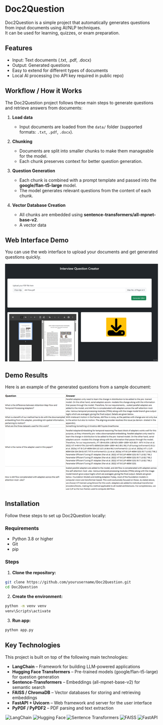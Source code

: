 # Doc2Question

Doc2Question is a simple project that automatically generates questions from input documents using AI/NLP techniques.  
It can be used for learning, quizzes, or exam preparation.



## Features
- Input: Text documents (.txt, .pdf, .docx)
- Output: Generated questions
- Easy to extend for different types of documents
- Local AI processing (no API key required in public repo)

## Workflow / How it Works

The Doc2Question project follows these main steps to generate questions and retrieve answers from documents:

1. **Load data**  
   - Input documents are loaded from the `data/` folder (supported formats: `.txt`, `.pdf`, `.docx`).

2. **Chunking**  
   - Documents are split into smaller chunks to make them manageable for the model.  
   - Each chunk preserves context for better question generation.

3. **Question Generation**  
   - Each chunk is combined with a prompt template and passed into the **google/flan-t5-large** model.  
   - The model generates relevant questions from the content of each chunk.

4. **Vector Database Creation**  
   - All chunks are embedded using **sentence-transformers/all-mpnet-base-v2**.  
   - A vector data


## Web Interface Demo
You can use the web interface to upload your documents and get generated questions quickly.  

![Web Interface Demo](imgs/interview.png)

## Demo Results
Here is an example of the generated questions from a sample document:

![Generated Questions Example](imgs/result_interview_ques_creator.png)


## Installation 

Follow these steps to set up Doc2Question locally:

### Requirements 
- Python 3.8 or higher
- Git 
- pip 

### Steps 

1. **Clone the repository:**
```bash
git clone https://github.com/yourusername/Doc2Question.git
cd Doc2Question
```

2. **Create the environment:**
```bash
python -m venv venv
venv\Scripts\activate
```

3. **Run app:**
```bash
python app.py
```

## Key Technologies

This project is built on top of the following main technologies:

- **LangChain** – Framework for building LLM-powered applications  
- **Hugging Face Transformers** – Pre-trained models (google/flan-t5-large) for question generation  
- **Sentence-Transformers** – Embeddings (all-mpnet-base-v2) for semantic search  
- **FAISS / ChromaDB** – Vector databases for storing and retrieving embeddings  
- **FastAPI + Uvicorn** – Web framework and server for the user interface  
- **PyPDF / PyPDF2** – PDF parsing and text extraction  

<p align="center">
  <img src="https://images.seeklogo.com/logo-png/52/1/langchain-logo-png_seeklogo-528369.png" alt="LangChain" width="120"/>
  <img src="https://huggingface.co/front/assets/huggingface_logo-noborder.svg" alt="Hugging Face" width="120"/>
  <img src="https://encrypted-tbn0.gstatic.com/images?q=tbn:ANd9GcR23iOonB187tJq9_-Zo4Vt2I8rjvnFwYd-Eg&s" alt="Sentence Transformers" width="120"/>
  <img src="https://daxg39y63pxwu.cloudfront.net/images/blog/faiss-vector-database/FAISS_Vector_Database.webp" alt="FAISS" width="120"/>
  <img src="https://fastapi.tiangolo.com/img/logo-margin/logo-teal.png" alt="FastAPI" width="120"/>
</p>
